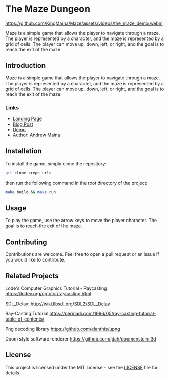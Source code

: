 # The Maze Dungeon

https://github.com/KingMaina/Maze/assets/videos/the_maze_demo.webm

Maze is a simple game that allows the player to navigate through a maze. The player is represented by a character, and the maze is represented by a grid of cells. The player can move up, down, left, or right, and the goal is to reach the exit of the maze.

## Introduction

Maze is a simple game that allows the player to navigate through a maze. The player is represented by a character, and the maze is represented by a grid of cells. The player can move up, down, left, or right, and the goal is to reach the exit of the maze.

### Links

- [Landing Page](https://KingMaina.github.io)
- [Blog Post](https://medium.com/@drew29799/the-art-of-raycasting-tales-from-the-world-of-game-development-f91949c67d05)
- [Demo](https://youtu.be/5T8aA8VMpGw)
- Author: [Andrew Maina](https://www.linkedin.com/in/mainadrew/)

## Installation

To install the game, simply clone the repository:

```bash
git clone <repo-url>
```

then run the following command in the root directory of the project:

```bash
make build && make run
```

## Usage

To play the game, use the arrow keys to move the player character. The goal is to reach the exit of the maze.

## Contributing

Contributions are welcome. Feel free to open a pull request or an issue if you would like to contribute.

## Related Projects

Lode's Computer Graphics Tutorial - Raycasting
<https://lodev.org/cgtutor/raycasting.html>

SDL_Delay:
<http://wiki.libsdl.org/SDL2/SDL_Delay>

Ray-Casting Tutorial
<https://permadi.com/1996/05/ray-casting-tutorial-table-of-contents/>

Png decoding library
<https://github.com/elanthis/upng>

Doom style software renderer
<https://github.com/jdah/doomenstein-3d>

## License

This project is licensed under the MIT License - see the [LICENSE](LICENSE) file for details.
